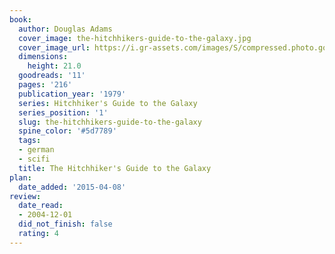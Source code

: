 ```yaml
---
book:
  author: Douglas Adams
  cover_image: the-hitchhikers-guide-to-the-galaxy.jpg
  cover_image_url: https://i.gr-assets.com/images/S/compressed.photo.goodreads.com/books/1531891848l/11._SY160_.jpg
  dimensions:
    height: 21.0
  goodreads: '11'
  pages: '216'
  publication_year: '1979'
  series: Hitchhiker's Guide to the Galaxy
  series_position: '1'
  slug: the-hitchhikers-guide-to-the-galaxy
  spine_color: '#5d7789'
  tags:
  - german
  - scifi
  title: The Hitchhiker's Guide to the Galaxy
plan:
  date_added: '2015-04-08'
review:
  date_read:
  - 2004-12-01
  did_not_finish: false
  rating: 4
---
```

